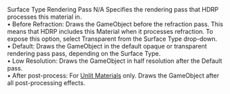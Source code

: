 <tr>
<td>Surface Type</td>
<td>Rendering Pass</td>
<td>N/A</td>
<td>Specifies the rendering pass that HDRP processes this material in.<br>• Before Refraction: Draws the GameObject before the refraction pass. This means that HDRP includes this Material when it processes refraction. To expose this option, select Transparent from the Surface Type drop-down.<br>• Default: Draws the GameObject in the default opaque or transparent rendering pass pass, depending on the Surface Type.<br>• Low Resolution: Draws the GameObject in half resolution after the Default pass.<br>• After post-process: For <a href="https://docs.unity3d.com/Packages/com.unity.render-pipelines.high-definition@latest/index.html?subfolder=/manual/Unlit-Shader.html">Unlit Materials</a> only. Draws the GameObject after all post-processing effects.</td>
</tr>
